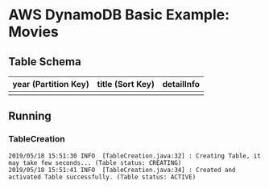 AWS DynamoDB Basic Example: Movies
==========================================

Table Schema
---------------------

| year (Partition Key) | title (Sort Key) | detailInfo |
|---|---|---|
|||


Running
---------------------

### TableCreation

```
2019/05/18 15:51:30 INFO  [TableCreation.java:32] : Creating Table, it may take few seconds... (Table status: CREATING)
2019/05/18 15:51:41 INFO  [TableCreation.java:34] : Created and activated Table successfully. (Table status: ACTIVE)
```
